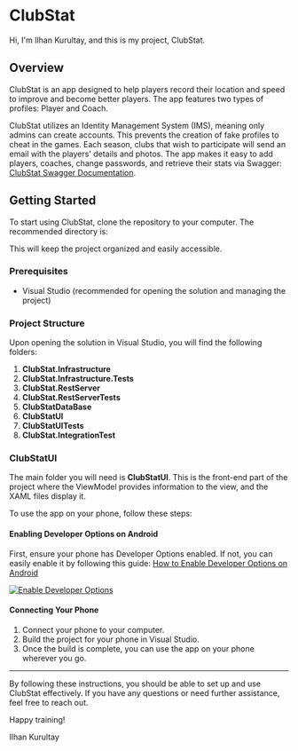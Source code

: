 # ClubStat

Hi, I'm Ilhan Kurultay, and this is my project, ClubStat.

## Overview

ClubStat is an app designed to help players record their location and speed to improve and become better players. The app features two types of profiles: Player and Coach.

ClubStat utilizes an Identity Management System (IMS), meaning only admins can create accounts. This prevents the creation of fake profiles to cheat in the games. Each season, clubs that wish to participate will send an email with the players' details and photos. The app makes it easy to add players, coaches, change passwords, and retrieve their stats via Swagger: [ClubStat Swagger Documentation](https://ilhankurultay-001-site1.btempurl.com/swagger/index.html).

## Getting Started

To start using ClubStat, clone the repository to your computer. The recommended directory is:

This will keep the project organized and easily accessible.

### Prerequisites

- Visual Studio (recommended for opening the solution and managing the project)

### Project Structure

Upon opening the solution in Visual Studio, you will find the following folders:

1. **ClubStat.Infrastructure**
2. **ClubStat.Infrastructure.Tests**
3. **ClubStat.RestServer**
4. **ClubStat.RestServerTests**
5. **ClubStatDataBase**
6. **ClubStatUI**
7. **ClubStatUITests**
8. **ClubStat.IntegrationTest**

### ClubStatUI

The main folder you will need is **ClubStatUI**. This is the front-end part of the project where the ViewModel provides information to the view, and the XAML files display it.

To use the app on your phone, follow these steps:

#### Enabling Developer Options on Android

First, ensure your phone has Developer Options enabled. If not, you can easily enable it by following this guide: [How to Enable Developer Options on Android](https://www.digitaltrends.com/mobile/how-to-get-developer-options-on-android/)

[![Enable Developer Options](https://img.shields.io/badge/Enable_Developer_Options-000?style=for-the-badge&logo=android&logoColor=white)](https://www.digitaltrends.com/mobile/how-to-get-developer-options-on-android/)

#### Connecting Your Phone

1. Connect your phone to your computer.
2. Build the project for your phone in Visual Studio.
3. Once the build is complete, you can use the app on your phone wherever you go.

---

By following these instructions, you should be able to set up and use ClubStat effectively. If you have any questions or need further assistance, feel free to reach out.

Happy training!

Ilhan Kurultay
